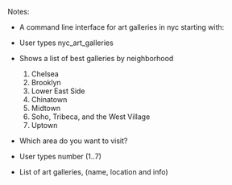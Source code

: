 Notes:

- A command line interface for art galleries in nyc starting with:

- User types nyc_art_galleries 

- Shows a list of best galleries by neighborhood
    1. Chelsea
    2. Brooklyn
    3. Lower East Side
    4. Chinatown
    5. Midtown
    6. Soho, Tribeca, and the West Village
    7. Uptown 

- Which area do you want to visit?

- User types number (1..7)

- List of art galleries, (name, location and info)